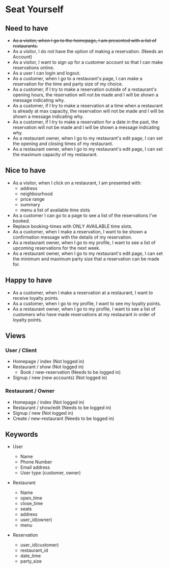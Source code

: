 # Seat Yourself

## Need to have
* <del>As a visitor, when I go to the homepage, I am presented with a list of restaurants.</del>
* As a visitor, I do not have the option of making a reservation. (Needs an Account)
* As a visitor, I want to sign up for a customer account so that I can make reservations online.
* As a user I can login and logout.
* As a customer, when I go to a restaurant's page, I can make a reservation for the time and party size of my choice.
* As a customer, if I try to make a reservation outside of a restaurant's opening hours, the reservation will not be made and I will be shown a message indicating why.
* As a customer, if I try to make a reservation at a time when a restaurant is already at max capacity, the reservation will not be made and I will be shown a message indicating why.
* As a customer, if I try to make a reservation for a date in the past, the reservation will not be made and I will be shown a message indicating why.
* As a restaurant owner, when I go to my restaurant's edit page, I can set the opening and closing times of my restaurant.
* As a restaurant owner, when I go to my restaurant's edit page, I can set the maximum capacity of my restaurant.


## Nice to have
* As a visitor, when I click on a restaurant, I am presented with:
  * address
  * neighbourhood
  * price range
  * summary
  * menu
a list of available time slots
* As a customer I can go to a page to see a list of the reservations I’ve booked.
* Replace booking-times with ONLY AVAILABLE time slots.
* As a customer, when I make a reservation, I want to be shown a confirmation message with the details of my reservation.
* As a restaurant owner, when I go to my profile, I want to see a list of upcoming reservations for the next week.
* As a restaurant owner, when I go to my restaurant's edit page, I can set the minimum and maximum party size that a reservation can be made for.

## Happy to have
* As a customer, when I make a reservation at a restaurant, I want to receive loyalty points.
* As a customer, when I go to my profile, I want to see my loyalty points.
* As a restaurant owner, when I go to my profile, I want to see a list of customers who have made reservations at my restaurant in order of loyalty points.

## Views

### User / Client
* Homepage / index (Not logged in)
* Restaurant / show (Not logged in)
  - Book / new-reservation (Needs to be logged in)
* Signup / new (new accounts) (Not logged in)


### Restaurant / Owner
* Homepage / index (Not logged in)
* Restaurant / show/edit (Needs to be logged in)
* Signup / new (Not logged in)
* Create / new-restaurant (Needs to be logged in)


## Keywords
* User
  - Name
  - Phone Number
  - Email address
  - User type (customer, owner)

* Restaurant
  - Name
  - open_time
  - close_time
  - seats
  - address
  - user_id(owner)
  - menu

* Reservation
  - user_id(customer)
  - restaurant_id
  - date_time
  - party_size
